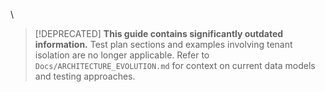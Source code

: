 \

> [!DEPRECATED] **This guide contains significantly outdated information.**
> Test plan sections and examples involving tenant isolation are no longer applicable.
> Refer to `Docs/ARCHITECTURE_EVOLUTION.md` for context on current data models and testing approaches.
